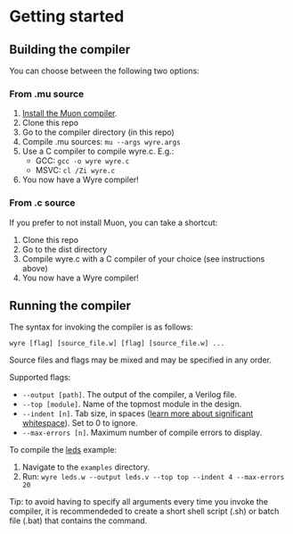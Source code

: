 # Getting started

## Building the compiler

You can choose between the following two options:

### From .mu source

1. [Install the Muon compiler](https://github.com/nickmqb/muon/blob/master/docs/getting_started.md).
1. Clone this repo
1. Go to the compiler directory (in this repo)
1. Compile .mu sources: `mu --args wyre.args`
1. Use a C compiler to compile wyre.c. E.g.:
	* GCC: `gcc -o wyre wyre.c`
	* MSVC: `cl /Zi wyre.c`
1. You now have a Wyre compiler!

### From .c source

If you prefer to not install Muon, you can take a shortcut:

1. Clone this repo
1. Go to the dist directory
1. Compile wyre.c with a C compiler of your choice (see instructions above)
1. You now have a Wyre compiler!

## Running the compiler

The syntax for invoking the compiler is as follows:

	wyre [flag] [source_file.w] [flag] [source_file.w] ...

Source files and flags may be mixed and may be specified in any order.

Supported flags:

* `--output [path]`. The output of the compiler, a Verilog file.
* `--top [module]`. Name of the topmost module in the design.
* `--indent [n]`. Tab size, in spaces ([learn more about significant whitespace](language_guide.md)). Set to 0 to ignore.
* `--max-errors [n]`. Maximum number of compile errors to display.

To compile the [leds](../examples/leds.w) example:

1. Navigate to the `examples` directory.
2. Run: `wyre leds.w --output leds.v --top top --indent 4 --max-errors 20`

Tip: to avoid having to specify all arguments every time you invoke the compiler, it is recommendeded to create a short shell script (.sh) or batch file (.bat) that contains the command.
